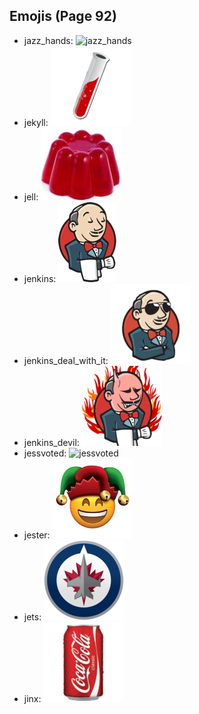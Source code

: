 
## Emojis (Page 92)

* jazz_hands: ![jazz_hands](output/jazz_hands)
* jekyll: ![jekyll](output/jekyll.png)
* jell: ![jell](output/jell.jpg)
* jenkins: ![jenkins](output/jenkins.png)
* jenkins_deal_with_it: ![jenkins_deal_with_it](output/jenkins_deal_with_it.png)
* jenkins_devil: ![jenkins_devil](output/jenkins_devil.png)
* jessvoted: ![jessvoted](output/jessvoted)
* jester: ![jester](output/jester.jpg)
* jets: ![jets](output/jets.png)
* jinx: ![jinx](output/jinx.png)
